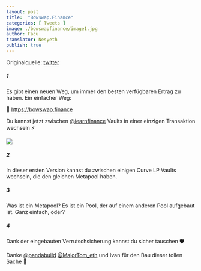 ```yaml
---
layout: post
title:  "Bowswap.Finance"
categories: [ Tweets ]
image: ./bowswapfinance/image1.jpg
author: Facu
translator: Nesyeth
publish: true
---
```


Originalquelle: [twitter](https://twitter.com/fameal/status/1424857239505018880)

##### 1

Es gibt einen neuen Weg, um immer den besten verfügbaren Ertrag zu haben. Ein einfacher Weg:

🏹 https://bowswap.finance

Du kannst jetzt zwischen [@iearnfinance](https://twitter.com/iearnfinance)  Vaults in einer einzigen Transaktion wechseln ⚡️

![](image1.jpg)

##### 2

In dieser ersten Version kannst du zwischen einigen Curve LP Vaults wechseln, die den gleichen Metapool haben.

##### 3

Was ist ein Metapool? Es ist ein Pool, der auf einem anderen Pool aufgebaut ist. Ganz einfach, oder?

##### 4

Dank der eingebauten Verrutschsicherung kannst du sicher tauschen 🛡️

Danke [@pandabuild](https://twitter.com/pandabuild) [@MajorTom_eth](https://twitter.com/MajorTom_eth) und Ivan für den Bau dieser tollen Sache 🚀
